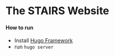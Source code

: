 The STAIRS Website
================
#### How to run


- Install [Hugo Framework](https://gohugo.io/getting-started/installing/)
- run `hugo server`